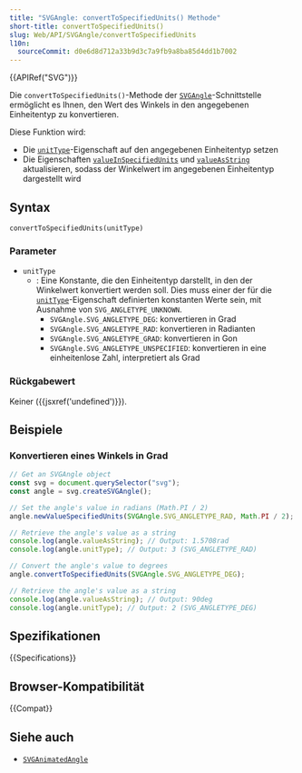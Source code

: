 ```yaml
---
title: "SVGAngle: convertToSpecifiedUnits() Methode"
short-title: convertToSpecifiedUnits()
slug: Web/API/SVGAngle/convertToSpecifiedUnits
l10n:
  sourceCommit: d0e6d8d712a33b9d3c7a9fb9a8ba85d4dd1b7002
---
```


{{APIRef("SVG")}}

Die `convertToSpecifiedUnits()`-Methode der [`SVGAngle`](/de/docs/Web/API/SVGAngle)-Schnittstelle ermöglicht es Ihnen, den Wert des Winkels in den angegebenen Einheitentyp zu konvertieren.

Diese Funktion wird:

- Die [`unitType`](/de/docs/Web/API/SVGAngle/unitType)-Eigenschaft auf den angegebenen Einheitentyp setzen
- Die Eigenschaften [`valueInSpecifiedUnits`](/de/docs/Web/API/SVGAngle/valueInSpecifiedUnits) und [`valueAsString`](/de/docs/Web/API/SVGAngle/valueAsString) aktualisieren, sodass der Winkelwert im angegebenen Einheitentyp dargestellt wird

## Syntax

```js-nolint
convertToSpecifiedUnits(unitType)
```

### Parameter

- `unitType`
  - : Eine Konstante, die den Einheitentyp darstellt, in den der Winkelwert konvertiert werden soll. Dies muss einer der für die [`unitType`](/de/docs/Web/API/SVGAngle/unitType)-Eigenschaft definierten konstanten Werte sein, mit Ausnahme von `SVG_ANGLETYPE_UNKNOWN`.
    - `SVGAngle.SVG_ANGLETYPE_DEG`: konvertieren in Grad
    - `SVGAngle.SVG_ANGLETYPE_RAD`: konvertieren in Radianten
    - `SVGAngle.SVG_ANGLETYPE_GRAD`: konvertieren in Gon
    - `SVGAngle.SVG_ANGLETYPE_UNSPECIFIED`: konvertieren in eine einheitenlose Zahl, interpretiert als Grad

### Rückgabewert

Keiner ({{jsxref('undefined')}}).

## Beispiele

### Konvertieren eines Winkels in Grad

```js
// Get an SVGAngle object
const svg = document.querySelector("svg");
const angle = svg.createSVGAngle();

// Set the angle's value in radians (Math.PI / 2)
angle.newValueSpecifiedUnits(SVGAngle.SVG_ANGLETYPE_RAD, Math.PI / 2);

// Retrieve the angle's value as a string
console.log(angle.valueAsString); // Output: 1.5708rad
console.log(angle.unitType); // Output: 3 (SVG_ANGLETYPE_RAD)

// Convert the angle's value to degrees
angle.convertToSpecifiedUnits(SVGAngle.SVG_ANGLETYPE_DEG);

// Retrieve the angle's value as a string
console.log(angle.valueAsString); // Output: 90deg
console.log(angle.unitType); // Output: 2 (SVG_ANGLETYPE_DEG)
```

## Spezifikationen

{{Specifications}}

## Browser-Kompatibilität

{{Compat}}

## Siehe auch

- [`SVGAnimatedAngle`](/de/docs/Web/API/SVGAnimatedAngle)
